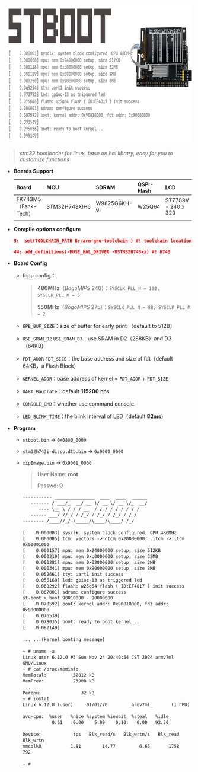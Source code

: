 <p align="center">
  <a>
    <img src=".vscode/.pic/stboot_v2.0.png"  width="716" height="375">
  </a>
</p>



> *stm32 bootloader for linux, base on hal library, easy for you to customize functions*
- **Boards Support**

  | Board                | MCU           | SDRAM        | QSPI-Flash | LCD                 |
  | -------------------- | ------------- | ------------ | ---------- | ------------------- |
  | FK743M5（Fank-Tech） | STM32H743XIH6 | W9825G6KH-6I | W25Q64     | ST7789V - 240 x 320 |
  |                      |               |              |            |                     |
  




- **Compile options configure**

  ```cmake
  5:  set(TOOLCHAIN_PATH B:/arm-gnu-toolchain ) #! toolchain location
  ```

  ```cmake
  44: add_definitions(-DUSE_HAL_DRIVER -DSTM32H743xx) #! H743
  ```



- **Board Config**
  
  - fcpu config：
  
    > **480MHz**（*BogoMIPS*  240）：`SYSCLK_PLL_N = 192`，`SYSCLK_PLL_M = 5`
    >
    > **550MHz**（*BogoMIPS*  275）：`SYSCLK_PLL_N = 88`，`SYSCLK_PLL_M = 2`
  
  - `EPB_BUF_SIZE`：size of buffer for early print （default to 512B）
  
  - `USE_SRAM_D2` `USE_SRAM_D3`：use SRAM in D2（288KB）and D3（64KB）
  
  - `FDT_ADDR` `FDT_SIZE`：the base address and size of fdt（default 64KB，a Flash Block）
  
  - `KERNEL_ADDR`：base address of kernel = `FDT_ADDR` + `FDT_SIZE`
  
  - `UART_Baudrate`：default **115200** bps
  
  - `CONSOLE_CMD`：whether use command console
  
  - `LED_BLINK_TIME`：the blink interval of LED（default **82ms**）
  
    
  
- **Program**

  - `stboot.bin` -> `0x0800_0000`

  - `stm32h743i-disco.dtb.bin` -> `0x9000_0000`
  
  - `xipImage.bin` -> `0x9001_0000`
  
    > User Name:	**root**
    >
    > Passwd:		**0**
  
    ```shell
    ----------- _______________  ____  ____  ______  
       ------- / ___/_  __/ __ )/ __ \/ __ \/_  __/
          ---- \__ \ / / / __  / / / / / / / / /   
       ------ ___/ // / / /_/ / /_/ / /_/ / / /      
    -------- /____//_/ /_____/\____/\____/ /_/     
    
    [    0.000003] sysclk: system clock configured, CPU 480MHz
    [    0.000085] tcm: vectors -> dtcm 0x20000000, .itcm -> itcm 0x00001000
    [    0.000157] mpu: mem 0x24000000 setup, size 512KB
    [    0.000219] mpu: mem 0xc0000000 setup, size 32MB
    [    0.000281] mpu: mem 0x08000000 setup, size 2MB
    [    0.000341] mpu: mem 0x90000000 setup, size 8MB
    [    0.052661] tty: uart1 init success
    [    0.056168] led: gpioc-13 as triggered led
    [    0.060292] flash: w25q64 flash ( ID:EF4017 ) init success
    [    0.067001] sdram: configure success
    st-boot > boot 90010000 - 90000000
    [    0.070592] boot: kernel addr: 0x90010000, fdt addr: 0x90000000
    [    0.076539] 
    [    0.078035] boot: ready to boot kernel ...
    [    0.082149]
    
    ... ...(kernel booting message)
    
    ~ # uname -a
    Linux user 6.12.0 #3 Sun Nov 24 20:40:54 CST 2024 armv7ml GNU/Linux
    ~ # cat /proc/meminfo 
    MemTotal:          32012 kB
    MemFree:           23908 kB
    ... ...
    Percpu:               32 kB
    ~ # iostat 
    Linux 6.12.0 (user)     01/01/70        _armv7ml_       (1 CPU)
    
    avg-cpu:  %user   %nice %system %iowait  %steal   %idle
               0.61    0.00    5.99    0.10    0.00   93.30
    
    Device:            tps   Blk_read/s   Blk_wrtn/s   Blk_read   Blk_wrtn
    mmcblk0           1.81        14.77         6.65       1758        792
    
    ~ # 
    ```
    
    